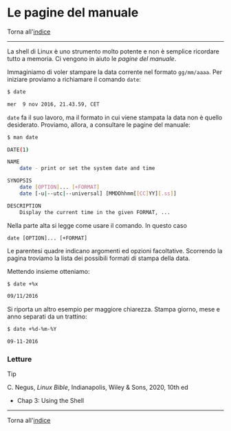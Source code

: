 # Le pagine del manuale

Torna all'[indice](../toc.md)

---

La shell di Linux è uno strumento molto potente e non è semplice ricordare tutto
a memoria. Ci vengono in aiuto le _pagine del manuale_.

Immaginiamo di voler stampare la data corrente nel formato `gg/mm/aaaa`.
Per iniziare proviamo a richiamare il comando `date`:

```bash
$ date

mer  9 nov 2016, 21.43.59, CET
```

`date` fa il suo lavoro, ma il formato in cui viene stampata la data non è
quello desiderato. Proviamo, allora, a consultare le pagine del manuale:

```bash
$ man date

DATE(1)

NAME
    date - print or set the system date and time

SYNOPSIS
    date [OPTION]... [+FORMAT]
    date [-u|--utc|--universal] [MMDDhhmm[[CC]YY][.ss]]

DESCRIPTION
    Display the current time in the given FORMAT, ...
```

Nella parte alta si legge come usare il comando. In questo caso

`date [OPTION]... [+FORMAT]`

Le parentesi quadre indicano argomenti ed opzioni facoltative. Scorrendo la
pagina troviamo la lista dei possibili formati di stampa della data.

Mettendo insieme otteniamo:

```bash
$ date +%x

09/11/2016
```

Si riporta un altro esempio per maggiore chiarezza. Stampa giorno,
mese e anno separati da un trattino:

```bash
$ date +%d-%m-%Y

09-11-2016
```

### Letture

> [!TIP]
> C. Negus, _Linux Bible_, Indianapolis, Wiley &amp; Sons, 2020, 10th ed
>
> - Chap 3: Using the Shell

---

Torna all'[indice](../toc.md)
